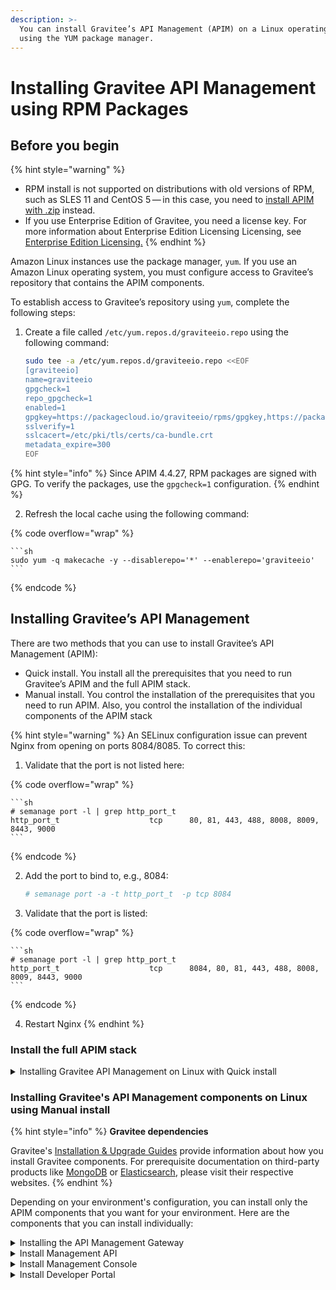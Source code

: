 ```yaml
---
description: >-
  You can install Gravitee’s API Management (APIM) on a Linux operating system
  using the YUM package manager.
---
```


# Installing Gravitee API Management using RPM Packages

## Before you begin

{% hint style="warning" %}
* RPM install is not supported on distributions with old versions of RPM, such as SLES 11 and CentOS 5 — in this case, you need to [install APIM with .zip](install-with-.zip.md) instead.
* If you use Enterprise Edition of Gravitee, you need a license key. For more information about Enterprise Edition Licensing Licensing, see [Enterprise Edition Licensing.](https://documentation.gravitee.io/platform-overview/gravitee-platform/gravitee-offerings-ce-vs-ee/enterprise-edition-licensing)
{% endhint %}

Amazon Linux instances use the package manager, `yum`. If you use an Amazon Linux operating system, you must configure access to Gravitee’s repository that contains the APIM components.

To establish access to Gravitee’s repository using `yum`, complete the following steps:

1.  Create a file called `/etc/yum.repos.d/graviteeio.repo` using the following command:

    ```sh
    sudo tee -a /etc/yum.repos.d/graviteeio.repo <<EOF
    [graviteeio]
    name=graviteeio
    gpgcheck=1
    repo_gpgcheck=1
    enabled=1
    gpgkey=https://packagecloud.io/graviteeio/rpms/gpgkey,https://packagecloud.io/graviteeio/rpms/gpgkey/graviteeio-rpms-319791EF7A93C060.pub.gpg
    sslverify=1
    sslcacert=/etc/pki/tls/certs/ca-bundle.crt
    metadata_expire=300
    EOF
    ```

{% hint style="info" %}
Since APIM 4.4.27, RPM packages are signed with GPG. To verify the packages, use the `gpgcheck=1` configuration.
{% endhint %}

2. Refresh the local cache using the following command:

{% code overflow="wrap" %}
````
```sh
sudo yum -q makecache -y --disablerepo='*' --enablerepo='graviteeio'
```
````
{% endcode %}

## Installing Gravitee’s API Management

There are two methods that you can use to install Gravitee’s API Management (APIM):

* Quick install. You install all the prerequisites that you need to run Gravitee’s APIM and the full APIM stack.&#x20;
* Manual install. You control the installation of the prerequisites that you need to run APIM. Also, you control the installation of the individual components of the APIM stack

{% hint style="warning" %}
An SELinux configuration issue can prevent Nginx from opening on ports 8084/8085. To correct this:

1. Validate that the port is not listed here:

{% code overflow="wrap" %}
````
```sh
# semanage port -l | grep http_port_t
http_port_t                    tcp      80, 81, 443, 488, 8008, 8009, 8443, 9000
```
````
{% endcode %}

2.  Add the port to bind to, e.g., 8084:

    ```sh
    # semanage port -a -t http_port_t  -p tcp 8084
    ```
3. Validate that the port is listed:

{% code overflow="wrap" %}
````
```sh
# semanage port -l | grep http_port_t
http_port_t                    tcp      8084, 80, 81, 443, 488, 8008, 8009, 8443, 9000
```
````
{% endcode %}

4. Restart Nginx
{% endhint %}

### Install the full APIM stack

<details>

<summary>Installing Gravitee API Management on Linux with Quick install</summary>

#### Prerequisites

Before you install the full APIM stack, you must complete the following configuration.

1. Install Nginx using the following commands:

```bash
sudo yum install epel-release
sudo yum install nginx
```

2. You can install Gravitee’s APIM stack with dependencies or without dependencies. To install Gravitee’s APIM with dependencies or without dependencies complete the following steps:

* To install Gravitee’s APIM stack without dependencies, use the following command:

```bash
sudo yum install graviteeio-apim-4x
```

* To install Gravitee’s APIM stack with dependencies, use the following command:

```bash
curl -L https://bit.ly/install-apim-4x | bash
```

3. Enable the APIM components using the following commands:

```bash
sudo systemctl daemon-reload
sudo systemctl start graviteeio-apim-gateway graviteeio-apim-rest-api
sudo systemctl restart nginx
```

#### Verification

To verify that you installed Gravitee’s APIM correctly, send four API calls using the following commands:

```bash
$ curl -X GET http://localhost:8082/
$ curl -X GET http://localhost:8083/management/organizations/DEFAULT/console
$ curl -X GET http://localhost:8083/portal/environments/DEFAULT/apis
$ curl -X GET http://localhost:8085/
```

</details>

### Installing Gravitee's API Management components on Linux using Manual install

{% hint style="info" %}
**Gravitee dependencies**

Gravitee's [Installation & Upgrade Guides](../) provide information about how you install Gravitee components. For prerequisite documentation on third-party products like [MongoDB](https://www.mongodb.com/docs/v7.0/tutorial/install-mongodb-on-red-hat/) or [Elasticsearch](https://www.elastic.co/guide/en/elasticsearch/reference/8.11/rpm.html), please visit their respective websites.
{% endhint %}

Depending on your environment's configuration, you can install only the APIM components that you want for your environment. Here are the components that you can install individually:&#x20;

<details>

<summary>Installing the API Management Gateway</summary>

1. Install the API Management Gateway using the following command:

```sh
sudo yum install -y graviteeio-apim-gateway-4x
```

2. Enable the Gateway using the following commands:

```sh
sudo systemctl daemon-reload
sudo systemctl enable graviteeio-apim-gateway
```

3. Start the API Management Gateway, and then stop the API Management gateway using the following commands:

```sh
sudo systemctl start graviteeio-apim-gateway
sudo systemctl stop graviteeio-apim-gateway
```

</details>

<details>

<summary>Install Management API</summary>

#### Prerequisites

The following steps assume you have configured your package management system as described in [Configure the package management system (yum).](install-on-red-hat-and-centos.md#configure-the-package-management-system-yum)

#### Install the Management API package

To install the last stable version of the management API, run the following command:

```sh
sudo yum install -y graviteeio-apim-rest-api-4x
```

#### Run the management API

These steps assume that you are using the default settings.

To configure the Management API to start automatically when the system boots up, run the following commands:

```sh
$ sudo systemctl daemon-reload
$ sudo systemctl enable graviteeio-apim-rest-api
```

To start and stop the management API, run the following commands:

```sh
$ sudo systemctl start graviteeio-apim-rest-api
$ sudo systemctl stop graviteeio-apim-rest-api
```

These commands provide no feedback as to whether the Management API started successfully. This information is written to the log files located in `/opt/graviteeio/apim/rest-api/logs/`.

#### View the logs

When `systemd` logging is enabled, the logging information is available using the `journalctl` commands.

To tail the journal, run the following command:

```sh
sudo journalctl -f
```

To list journal entries for the Management API service, run the following command:

```sh
sudo journalctl --unit graviteeio-apim-rest-api
```

To list journal entries for the Management API service starting from a given time, run the following command:

```sh
sudo journalctl --unit graviteeio-apim-rest-api --since  "2020-01-30 12:13:14"
```

</details>

<details>

<summary>Install Management Console</summary>

#### Prerequisites

Before you install the Management Console, you must complete the following configuration.

1. Ensure you have configured your package management system, as described in [Configure the package management system (yum).](install-on-red-hat-and-centos.md#configure-the-package-management-system-yum)
2. [Install and run the Management API.](install-on-red-hat-and-centos.md#install-management-api)
3. Install Nginx by running the following commands:

```sh
$ sudo yum install epel-release
$ sudo yum install nginx
```

#### Install the Management Console package

To install the last stable version of the Management Console, run the following command:

```sh
$ sudo yum install -y graviteeio-apim-management-ui-4x
```

#### Run the Management Console

The Management Console is based on Nginx.

To configure the Management Console to start automatically when the system boots up, run the following commands:

```sh
$ sudo systemctl daemon-reload
$ sudo systemctl enable nginx
```

To start and stop Nginx, run the following commands:

```sh
$ sudo systemctl start nginx
$ sudo systemctl stop nginx
```

#### View the logs

When `systemd` logging is enabled, the logging information is available using the `journalctl` commands.

To tail the journal, run the following command:

```sh
sudo journalctl -f
```

To list journal entries for the Nginx service, run the following command:

```sh
sudo journalctl --unit nginx
```

To list journal entries for the Nginx service starting from a given time, run the following command:

```sh
sudo journalctl --unit nginx --since  "2020-01-30 12:13:14"
```

</details>

<details>

<summary>Install Developer Portal</summary>

#### Prerequisites

Before you install the Developer Portal, you must complete the following configuration.

1. Ensure you have configured your package management system, as described in [Configure the package management system (yum).](install-on-red-hat-and-centos.md#configure-the-package-management-system-yum)
2. [Install and run the Management API.](install-on-red-hat-and-centos.md#install-management-api)
3. Install Nginx by running the following commands:

```sh
$ sudo yum install epel-release
$ sudo yum install nginx
```

#### Install the Developer Portal package

To install the last stable version of The Developer Portal , run the following command:

```sh
sudo yum install -y graviteeio-apim-portal-ui-4x
```

#### Run the Developer Portal

The Developer Portal is based on Nginx.

To configure the Developer Portal to start automatically when the system boots up, run the following commands:

```sh
$ sudo systemctl daemon-reload
$ sudo systemctl enable nginx
```

To start and stop Nginx, run the following commands:

```sh
$ sudo systemctl start nginx
$ sudo systemctl stop nginx
```

#### View the logs

When `systemd` logging is enabled, the logging information is available using the `journalctl` commands.

To tail the journal, run the following command:

```sh
sudo journalctl -f
```

To list journal entries for the Nginx service, run the following command:

```sh
sudo journalctl --unit nginx
```

To list journal entries for the Nginx service starting from a given time, run the following command:

```sh
sudo journalctl --unit nginx --since  "2020-01-30 12:13:14"
```

</details>
